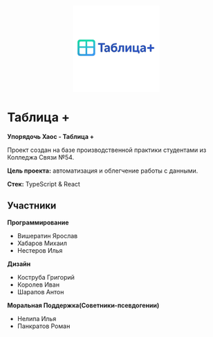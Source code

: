 <p align="center">
    <img src="./frontend/logo.png" alt="Таблица+ Логотип" width="200"/>
</p>

# Таблица +

**Упорядочь Хаос - Таблица +**

Проект создан на базе производственной практики студентами из Колледжа Связи №54.

**Цель проекта:** автоматизация и облегчение работы с данными.

**Стек:** TypeScript & React

## Участники

**Программирование**

- Вишератин Ярослав
- Хабаров Михаил
- Нестеров Илья

**Дизайн**

- Коструба Григорий
- Королев Иван
- Шарапов Антон

**Моральная Поддержка(Советники-псевдогении)**

- Нелипа Илья
- Панкратов Роман